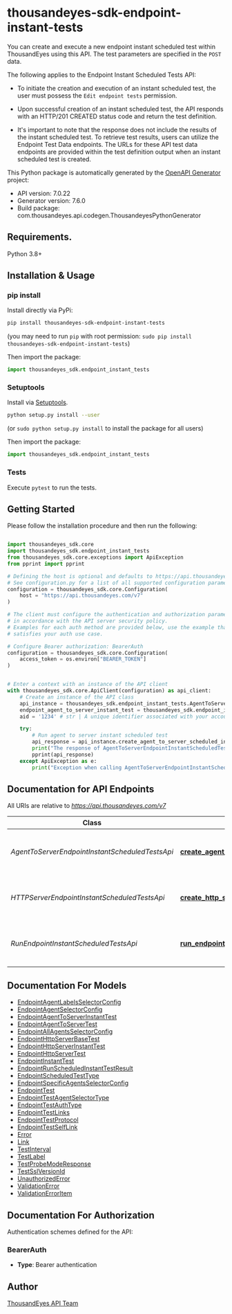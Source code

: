 # thousandeyes-sdk-endpoint-instant-tests

You can create and execute a new endpoint instant scheduled test within ThousandEyes using this API. The test parameters are specified in the `POST` data.

The following applies to the Endpoint Instant Scheduled Tests API:

* To initiate the creation and execution of an instant scheduled test, the user must possess the `Edit endpoint tests` permission.

* Upon successful creation of an instant scheduled test, the API responds with an HTTP/201 CREATED status code and return the test definition.
* It's important to note that the response does not include the results of the instant scheduled test. To retrieve test results, users can utilize the Endpoint Test Data endpoints.
The URLs for these API test data endpoints are provided within the test definition output when an instant scheduled test is created.


This Python package is automatically generated by the [OpenAPI Generator](https://openapi-generator.tech) project:

- API version: 7.0.22
- Generator version: 7.6.0
- Build package: com.thousandeyes.api.codegen.ThousandeyesPythonGenerator

## Requirements.

Python 3.8+

## Installation & Usage
### pip install

Install directly via PyPi:

```sh
pip install thousandeyes-sdk-endpoint-instant-tests
```
(you may need to run `pip` with root permission: `sudo pip install thousandeyes-sdk-endpoint-instant-tests`)

Then import the package:
```python
import thousandeyes_sdk.endpoint_instant_tests
```

### Setuptools

Install via [Setuptools](http://pypi.python.org/pypi/setuptools).

```sh
python setup.py install --user
```
(or `sudo python setup.py install` to install the package for all users)

Then import the package:
```python
import thousandeyes_sdk.endpoint_instant_tests
```

### Tests

Execute `pytest` to run the tests.

## Getting Started

Please follow the installation procedure and then run the following:

```python

import thousandeyes_sdk.core
import thousandeyes_sdk.endpoint_instant_tests
from thousandeyes_sdk.core.exceptions import ApiException
from pprint import pprint

# Defining the host is optional and defaults to https://api.thousandeyes.com/v7
# See configuration.py for a list of all supported configuration parameters.
configuration = thousandeyes_sdk.core.Configuration(
    host = "https://api.thousandeyes.com/v7"
)

# The client must configure the authentication and authorization parameters
# in accordance with the API server security policy.
# Examples for each auth method are provided below, use the example that
# satisfies your auth use case.

# Configure Bearer authorization: BearerAuth
configuration = thousandeyes_sdk.core.Configuration(
    access_token = os.environ["BEARER_TOKEN"]
)


# Enter a context with an instance of the API client
with thousandeyes_sdk.core.ApiClient(configuration) as api_client:
    # Create an instance of the API class
    api_instance = thousandeyes_sdk.endpoint_instant_tests.AgentToServerEndpointInstantScheduledTestsApi(api_client)
    endpoint_agent_to_server_instant_test = thousandeyes_sdk.endpoint_instant_tests.EndpointAgentToServerInstantTest() # EndpointAgentToServerInstantTest | 
    aid = '1234' # str | A unique identifier associated with your account group. You can retrieve your `AccountGroupId` from the `/account-groups` endpoint. Note that you must be assigned to the target account group. Specifying this parameter without being assigned to the target account group will result in an error response. (optional)

    try:
        # Run agent to server instant scheduled test
        api_response = api_instance.create_agent_to_server_scheduled_instant_test(endpoint_agent_to_server_instant_test, aid=aid)
        print("The response of AgentToServerEndpointInstantScheduledTestsApi->create_agent_to_server_scheduled_instant_test:\n")
        pprint(api_response)
    except ApiException as e:
        print("Exception when calling AgentToServerEndpointInstantScheduledTestsApi->create_agent_to_server_scheduled_instant_test: %s\n" % e)

```

## Documentation for API Endpoints

All URIs are relative to *https://api.thousandeyes.com/v7*

Class | Method | HTTP request | Description
------------ | ------------- | ------------- | -------------
*AgentToServerEndpointInstantScheduledTestsApi* | [**create_agent_to_server_scheduled_instant_test**](https://github.com/thousandeyes/thousandeyes-sdk-python//tree/main/thousandeyes-sdk-endpoint-instant-tests/docs/AgentToServerEndpointInstantScheduledTestsApi.md#create_agent_to_server_scheduled_instant_test) | **POST** /endpoint/tests/scheduled-tests/agent-to-server/instant | Run agent to server instant scheduled test
*HTTPServerEndpointInstantScheduledTestsApi* | [**create_http_server_scheduled_instant_test**](https://github.com/thousandeyes/thousandeyes-sdk-python//tree/main/thousandeyes-sdk-endpoint-instant-tests/docs/HTTPServerEndpointInstantScheduledTestsApi.md#create_http_server_scheduled_instant_test) | **POST** /endpoint/tests/scheduled-tests/http-server/instant | Run http server instant scheduled test
*RunEndpointInstantScheduledTestsApi* | [**run_endpoint_scheduled_instant_test**](https://github.com/thousandeyes/thousandeyes-sdk-python//tree/main/thousandeyes-sdk-endpoint-instant-tests/docs/RunEndpointInstantScheduledTestsApi.md#run_endpoint_scheduled_instant_test) | **POST** /endpoint/tests/scheduled-tests/{testId}/run | Run endpoint instant scheduled test


## Documentation For Models

 - [EndpointAgentLabelsSelectorConfig](https://github.com/thousandeyes/thousandeyes-sdk-python//tree/main/thousandeyes-sdk-endpoint-instant-tests/docs/EndpointAgentLabelsSelectorConfig.md)
 - [EndpointAgentSelectorConfig](https://github.com/thousandeyes/thousandeyes-sdk-python//tree/main/thousandeyes-sdk-endpoint-instant-tests/docs/EndpointAgentSelectorConfig.md)
 - [EndpointAgentToServerInstantTest](https://github.com/thousandeyes/thousandeyes-sdk-python//tree/main/thousandeyes-sdk-endpoint-instant-tests/docs/EndpointAgentToServerInstantTest.md)
 - [EndpointAgentToServerTest](https://github.com/thousandeyes/thousandeyes-sdk-python//tree/main/thousandeyes-sdk-endpoint-instant-tests/docs/EndpointAgentToServerTest.md)
 - [EndpointAllAgentsSelectorConfig](https://github.com/thousandeyes/thousandeyes-sdk-python//tree/main/thousandeyes-sdk-endpoint-instant-tests/docs/EndpointAllAgentsSelectorConfig.md)
 - [EndpointHttpServerBaseTest](https://github.com/thousandeyes/thousandeyes-sdk-python//tree/main/thousandeyes-sdk-endpoint-instant-tests/docs/EndpointHttpServerBaseTest.md)
 - [EndpointHttpServerInstantTest](https://github.com/thousandeyes/thousandeyes-sdk-python//tree/main/thousandeyes-sdk-endpoint-instant-tests/docs/EndpointHttpServerInstantTest.md)
 - [EndpointHttpServerTest](https://github.com/thousandeyes/thousandeyes-sdk-python//tree/main/thousandeyes-sdk-endpoint-instant-tests/docs/EndpointHttpServerTest.md)
 - [EndpointInstantTest](https://github.com/thousandeyes/thousandeyes-sdk-python//tree/main/thousandeyes-sdk-endpoint-instant-tests/docs/EndpointInstantTest.md)
 - [EndpointRunScheduledInstantTestResult](https://github.com/thousandeyes/thousandeyes-sdk-python//tree/main/thousandeyes-sdk-endpoint-instant-tests/docs/EndpointRunScheduledInstantTestResult.md)
 - [EndpointScheduledTestType](https://github.com/thousandeyes/thousandeyes-sdk-python//tree/main/thousandeyes-sdk-endpoint-instant-tests/docs/EndpointScheduledTestType.md)
 - [EndpointSpecificAgentsSelectorConfig](https://github.com/thousandeyes/thousandeyes-sdk-python//tree/main/thousandeyes-sdk-endpoint-instant-tests/docs/EndpointSpecificAgentsSelectorConfig.md)
 - [EndpointTest](https://github.com/thousandeyes/thousandeyes-sdk-python//tree/main/thousandeyes-sdk-endpoint-instant-tests/docs/EndpointTest.md)
 - [EndpointTestAgentSelectorType](https://github.com/thousandeyes/thousandeyes-sdk-python//tree/main/thousandeyes-sdk-endpoint-instant-tests/docs/EndpointTestAgentSelectorType.md)
 - [EndpointTestAuthType](https://github.com/thousandeyes/thousandeyes-sdk-python//tree/main/thousandeyes-sdk-endpoint-instant-tests/docs/EndpointTestAuthType.md)
 - [EndpointTestLinks](https://github.com/thousandeyes/thousandeyes-sdk-python//tree/main/thousandeyes-sdk-endpoint-instant-tests/docs/EndpointTestLinks.md)
 - [EndpointTestProtocol](https://github.com/thousandeyes/thousandeyes-sdk-python//tree/main/thousandeyes-sdk-endpoint-instant-tests/docs/EndpointTestProtocol.md)
 - [EndpointTestSelfLink](https://github.com/thousandeyes/thousandeyes-sdk-python//tree/main/thousandeyes-sdk-endpoint-instant-tests/docs/EndpointTestSelfLink.md)
 - [Error](https://github.com/thousandeyes/thousandeyes-sdk-python//tree/main/thousandeyes-sdk-endpoint-instant-tests/docs/Error.md)
 - [Link](https://github.com/thousandeyes/thousandeyes-sdk-python//tree/main/thousandeyes-sdk-endpoint-instant-tests/docs/Link.md)
 - [TestInterval](https://github.com/thousandeyes/thousandeyes-sdk-python//tree/main/thousandeyes-sdk-endpoint-instant-tests/docs/TestInterval.md)
 - [TestLabel](https://github.com/thousandeyes/thousandeyes-sdk-python//tree/main/thousandeyes-sdk-endpoint-instant-tests/docs/TestLabel.md)
 - [TestProbeModeResponse](https://github.com/thousandeyes/thousandeyes-sdk-python//tree/main/thousandeyes-sdk-endpoint-instant-tests/docs/TestProbeModeResponse.md)
 - [TestSslVersionId](https://github.com/thousandeyes/thousandeyes-sdk-python//tree/main/thousandeyes-sdk-endpoint-instant-tests/docs/TestSslVersionId.md)
 - [UnauthorizedError](https://github.com/thousandeyes/thousandeyes-sdk-python//tree/main/thousandeyes-sdk-endpoint-instant-tests/docs/UnauthorizedError.md)
 - [ValidationError](https://github.com/thousandeyes/thousandeyes-sdk-python//tree/main/thousandeyes-sdk-endpoint-instant-tests/docs/ValidationError.md)
 - [ValidationErrorItem](https://github.com/thousandeyes/thousandeyes-sdk-python//tree/main/thousandeyes-sdk-endpoint-instant-tests/docs/ValidationErrorItem.md)


<a id="documentation-for-authorization"></a>
## Documentation For Authorization


Authentication schemes defined for the API:
<a id="BearerAuth"></a>
### BearerAuth

- **Type**: Bearer authentication


## Author

<a href="mailto:api-team@thousandeyes.com">ThousandEyes API Team </a>


